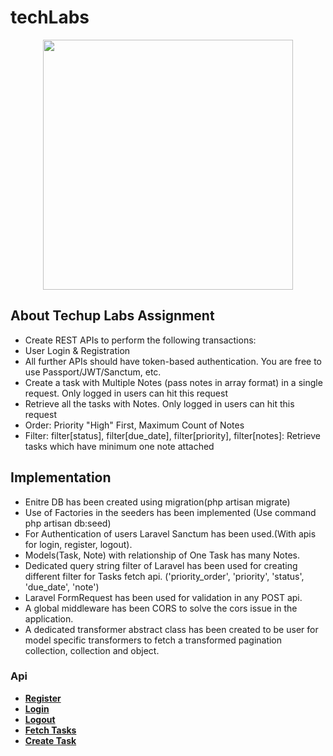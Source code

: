 # techLabs
<p align="center"><a href="https://techuplabs.com/" target="_blank"><img src="https://raw.githubusercontent.com/laravel/art/master/logo-lockup/5%20SVG/2%20CMYK/1%20Full%20Color/laravel-logolockup-cmyk-red.svg" width="400"></a></p>

## About Techup Labs Assignment

- Create REST APIs to perform the following transactions:
- User Login & Registration
- All further APIs should have token-based authentication. You are free to use Passport/JWT/Sanctum, etc.
- Create a task with Multiple Notes (pass notes in array format) in a single request. Only logged in     users can hit this request
- Retrieve all the tasks with Notes. Only logged in users can hit this request
- Order: Priority "High" First, Maximum Count of Notes
- Filter: filter[status], filter[due_date], filter[priority], filter[notes]: Retrieve tasks which have minimum one note attached

## Implementation

 - Enitre DB has been created using migration(php artisan migrate)
 - Use of Factories in the seeders has been implemented (Use command php artisan db:seed)
 - For Authentication of users Laravel Sanctum has been used.(With apis for login, register, logout).
 - Models(Task, Note) with relationship of One Task has many Notes.
 - Dedicated query string filter of Laravel has been used for creating different filter for Tasks fetch api. ('priority_order', 'priority', 'status', 'due_date', 'note')
 - Laravel FormRequest has been used for validation in any POST api.
 - A global middleware has been CORS to solve the cors issue in the application.
 - A dedicated transformer abstract class has been created to be user for model specific transformers to fetch a transformed pagination collection, collection and object.

### Api

- **[Register](http://localhost:8000/api/register)**
- **[Login](http://localhost:8000/api/login)**
- **[Logout](http://localhost:8000/api/logout)**
- **[Fetch Tasks](http://localhost:8000/api/tasks)**
- **[Create Task](http://localhost:8000/api/tasks)**
